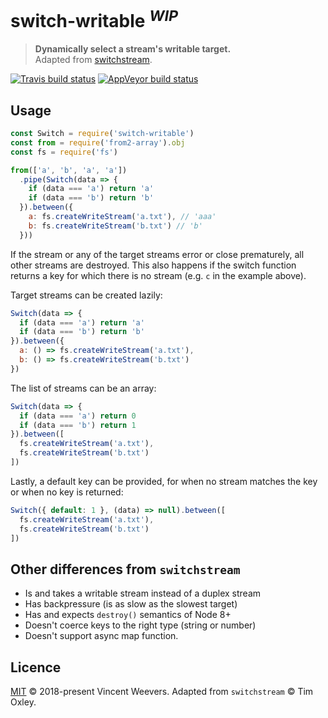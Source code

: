# switch-writable <sup>*WIP*</sup>

> **Dynamically select a stream's writable target.**  
> Adapted from [switchstream](https://github.com/timoxley/switchstream).

<!-- [![npm status](http://img.shields.io/npm/v/switch-writable.svg)](https://www.npmjs.org/package/switch-writable) -->
<!-- [![node](https://img.shields.io/node/v/switch-writable.svg)](https://www.npmjs.org/package/switch-writable) -->
[![Travis build status](https://img.shields.io/travis/vweevers/switch-writable.svg?label=travis)](http://travis-ci.org/vweevers/switch-writable)
[![AppVeyor build status](https://img.shields.io/appveyor/ci/vweevers/switch-writable.svg?label=appveyor)](https://ci.appveyor.com/project/vweevers/switch-writable)
<!-- [![Dependency status](https://img.shields.io/david/vweevers/switch-writable.svg)](https://david-dm.org/vweevers/switch-writable) -->

## Usage

```js
const Switch = require('switch-writable')
const from = require('from2-array').obj
const fs = require('fs')

from(['a', 'b', 'a', 'a'])
  .pipe(Switch(data => {
    if (data === 'a') return 'a'
    if (data === 'b') return 'b'
  }).between({
    a: fs.createWriteStream('a.txt'), // 'aaa'
    b: fs.createWriteStream('b.txt') // 'b'
  }))
```

If the stream or any of the target streams error or close prematurely, all other streams are destroyed. This also happens if the switch function returns a key for which there is no stream (e.g. `c` in the example above).

Target streams can be created lazily:

```js
Switch(data => {
  if (data === 'a') return 'a'
  if (data === 'b') return 'b'
}).between({
  a: () => fs.createWriteStream('a.txt'),
  b: () => fs.createWriteStream('b.txt')
})
```

The list of streams can be an array:

```js
Switch(data => {
  if (data === 'a') return 0
  if (data === 'b') return 1
}).between([
  fs.createWriteStream('a.txt'),
  fs.createWriteStream('b.txt')
])
```

Lastly, a default key can be provided, for when no stream matches the key or when no key is returned:

```js
Switch({ default: 1 }, (data) => null).between([
  fs.createWriteStream('a.txt'),
  fs.createWriteStream('b.txt')
])
```

## Other differences from `switchstream`

- Is and takes a writable stream instead of a duplex stream
- Has backpressure (is as slow as the slowest target)
- Has and expects `destroy()` semantics of Node 8+
- Doesn't coerce keys to the right type (string or number)
- Doesn't support async map function.

## Licence

[MIT](LICENSE) © 2018-present Vincent Weevers. Adapted from `switchstream` © Tim Oxley.
